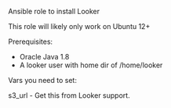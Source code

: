 Ansible role to install Looker

This role will likely only work on Ubuntu 12+

Prerequisites:

* Oracle Java 1.8
* A looker user with home dir of /home/looker

Vars you need to set:

s3_url - Get this from Looker support.
